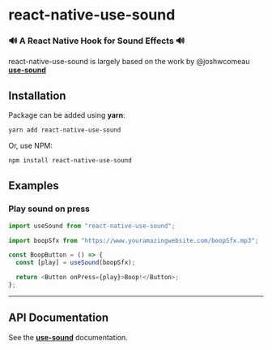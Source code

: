 # react-native-use-sound

### 🔊 A React Native Hook for Sound Effects 🔊

react-native-use-sound is largely based on the work by @joshwcomeau **[use-sound](https://github.com/joshwcomeau/use-sound)**

## Installation

Package can be added using **yarn**:

```bash
yarn add react-native-use-sound
```

Or, use NPM:

```bash
npm install react-native-use-sound
```

## Examples

### Play sound on press

```js
import useSound from "react-native-use-sound";

import boopSfx from "https://www.youramazingwebsite.com/boopSfx.mp3";

const BoopButton = () => {
  const [play] = useSound(boopSfx);

  return <Button onPress={play}>Boop!</Button>;
};
```

---

## API Documentation

See the **[use-sound](https://github.com/joshwcomeau/use-sound)** documentation.
